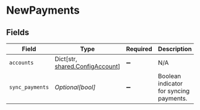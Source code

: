 # NewPayments


## Fields

| Field                                                                   | Type                                                                    | Required                                                                | Description                                                             |
| ----------------------------------------------------------------------- | ----------------------------------------------------------------------- | ----------------------------------------------------------------------- | ----------------------------------------------------------------------- |
| `accounts`                                                              | Dict[str, [shared.ConfigAccount](../../models/shared/configaccount.md)] | :heavy_minus_sign:                                                      | N/A                                                                     |
| `sync_payments`                                                         | *Optional[bool]*                                                        | :heavy_minus_sign:                                                      | Boolean indicator for syncing payments.                                 |